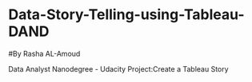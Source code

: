 # Data-Story-Telling-using-Tableau-DAND 
#By Rasha AL-Amoud

Data Analyst Nanodegree - Udacity
Project:Create a Tableau Story 
